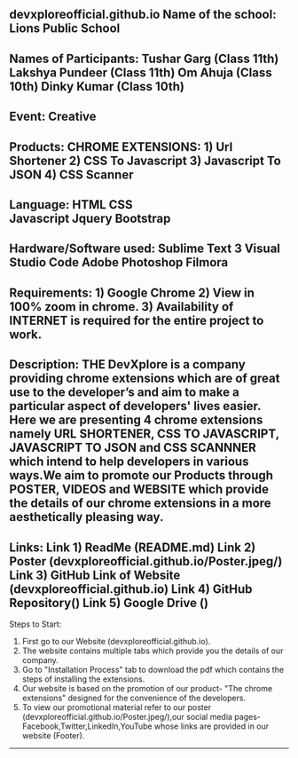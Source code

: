  devxploreofficial.github.io 
Name of the school:      Lions Public School
----------------------------------------------------------------------------------------------------------------------------
Names of Participants:   Tushar Garg (Class 11th)
                         Lakshya Pundeer (Class 11th) 
                         Om Ahuja (Class 10th)
                         Dinky Kumar (Class 10th)
----------------------------------------------------------------------------------------------------------------------------
Event:                   Creative
----------------------------------------------------------------------------------------------------------------------------
Products:                CHROME EXTENSIONS:
                         1) Url Shortener
                         2) CSS To Javascript
                         3) Javascript To JSON
                         4) CSS Scanner
----------------------------------------------------------------------------------------------------------------------------
Language:                HTML
                         CSS                   
                         Javascript
                         Jquery
                         Bootstrap
----------------------------------------------------------------------------------------------------------------------------
Hardware/Software used:  Sublime Text 3
                         Visual Studio Code
                         Adobe Photoshop
                         Filmora
----------------------------------------------------------------------------------------------------------------------------                                 
Requirements:            1) Google Chrome
                         2) View in 100% zoom in chrome.
                         3) Availability of INTERNET is required for the entire project to work.
----------------------------------------------------------------------------------------------------------------------------
Description:
THE DevXplore is a company providing chrome extensions which are of great use to the developer’s and aim to make a particular aspect of developers' lives easier. Here we are presenting 4 chrome extensions namely URL SHORTENER, CSS TO JAVASCRIPT, JAVASCRIPT TO JSON and CSS SCANNNER which intend to help developers in various ways.We aim to promote our Products through POSTER, VIDEOS and WEBSITE which provide the details of our chrome extensions in a more aesthetically pleasing way.
----------------------------------------------------------------------------------------------------------------------------
Links:
Link 1) ReadMe (README.md)
Link 2) Poster (devxploreofficial.github.io/Poster.jpeg/)
Link 3) GitHub Link of Website (devxploreofficial.github.io)
Link 4) GitHub Repository()
Link 5) Google Drive ()
----------------------------------------------------------------------------------------------------------------------------
Steps to Start:
1) First go to our Website (devxploreofficial.github.io).
2) The website contains multiple tabs which provide you the details of our company.
3) Go to "Installation Process" tab to download the pdf which contains the steps of installing the extensions.
4) Our website is based on the promotion of our product- "The chrome extensions" designed for the convenience of the developers.
5) To view our promotional material refer to our poster (devxploreofficial.github.io/Poster.jpeg/),our social media pages-Facebook,Twitter,LinkedIn,YouTube whose links are provided in our website (Footer). 
----------------------------------------------------------------------------------------------------------------------------
